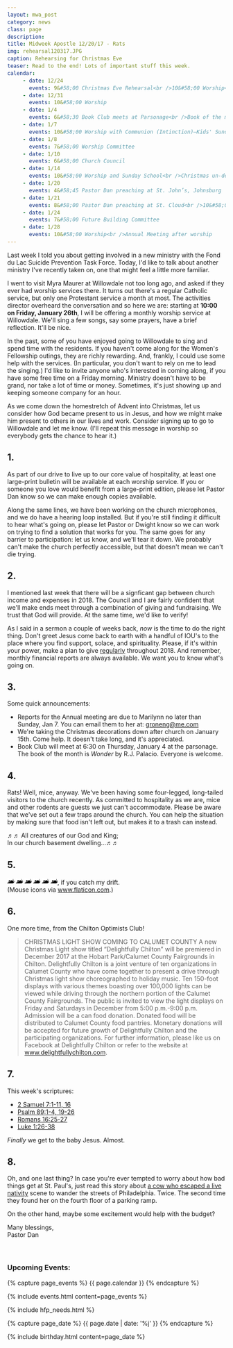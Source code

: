 ```yaml
---
layout: mwa_post
category: news
class: page
description:
title: Midweek Apostle 12/20/17 - Rats
img: rehearsal120317.JPG
caption: Rehearsing for Christmas Eve
teaser: Read to the end! Lots of important stuff this week.
calendar: 
     - date: 12/24
       events: 9&#58;00 Christmas Eve Rehearsal<br />10&#58;00 Worship<br />Last Sunday in Advent<br />7&#58;00 Christmas Eve Service
     - date: 12/31
       events: 10&#58;00 Worship
     - date: 1/4
       events: 6&#58;30 Book Club meets at Parsonage<br />Book of the month&#58; <em>Wonder</em> by R.J. Palacio
     - date: 1/7
       events: 10&#58;00 Worship with Communion (Intinction)—Kids' Sunday<br />Epiphany Sunday<br />Annual Reports due to Marilyn Groneng <a href="mailto:groneng@me.com">groneng@me.com</a>
     - date: 1/8
       events: 7&#58;00 Worship Committee
     - date: 1/10
       events: 6&#58;00 Church Council
     - date: 1/14
       events: 10&#58;00 Worship and Sunday School<br />Christmas un-decorating after worship
     - date: 1/20
       events: 4&#58;45 Pastor Dan preaching at St. John’s, Johnsburg
     - date: 1/21
       events: 8&#58;00 Pastor Dan preaching at St. Cloud<br />10&#58;00 Worship with Communion (Table)<br />Noisy Sunday!<br />Father Gary preaching<br />Potluck after worship
     - date: 1/24
       events: 7&#58;00 Future Building Committee
     - date: 1/28
       events: 10&#58;00 Worship<br />Annual Meeting after worship
---
```


Last week I told you about getting involved in a new ministry with the Fond du Lac Suicide Prevention Task Force. Today, I'd like to talk about another ministry I've recently taken on, one that might feel a little more familiar.

I went to visit Myra Maurer at Willowdale not too long ago, and asked if they ever had worship services there. It turns out there's a regular Catholic service, but only one Protestant service a month at most. The activities director overheard the conversation and so here we are: starting at <strong>10:00 on Friday, January 26th</strong>, I will be offering a monthly worship service at Willowdale. We'll sing a few songs, say some prayers, have a brief reflection. It'll be nice.

In the past, some of you have enjoyed going to Willowdale to sing and spend time with the residents. If you haven't come along for the Women's Fellowship outings, they are richly rewarding. And, frankly, I could use some help with the services. (In particular, you don't want to rely on me to lead the singing.) I'd like to invite anyone who's interested in coming along, if you have some free time on a Friday morning. Ministry doesn't have to be grand, nor take a lot of time or money. Sometimes, it's just showing up and keeping someone company for an hour.

As we come down the homestretch of Advent into Christmas, let us consider how God became present to us in Jesus, and how we might make him present to others in our lives and work. Consider signing up to go to Willowdale and let me know. (I'll repeat this message in worship so everybody gets the chance to hear it.)

<!--more-->

## 1.

As part of our drive to live up to our core value of hospitality, at least one large-print bulletin will be available at each worship service. If you or someone you love would benefit from a large-print edition, please let Pastor Dan know so we can make enough copies available. 

Along the same lines, we have been working on the church microphones, and we do have a hearing loop installed. But if you're still finding it difficult to hear what's going on, please let Pastor or Dwight know so we can work on trying to find a solution that works for you. The same goes for any barrier to participation: let us know, and we'll tear it down. We probably can't make the church perfectly accessible, but that doesn't mean we can't die trying.

## 2.

I mentioned last week that there will be a signficant gap between church income and expenses in 2018. The Council and I are fairly confident that we'll make ends meet through a combination of giving and fundraising. We trust that God will provide. At the same time, we'd like to verify!

As I said in a sermon a couple of weeks back, <em>now</em> is the time to do the right thing. Don't greet Jesus come back to earth with a handful of IOU's to the place where you find support, solace, and spirituality. Please, if it's within your power, make a plan to give <u>regularly</u> throughout 2018. And remember, monthly financial reports are always available. We want you to know what's going on.

## 3.

Some quick announcements:

<ul>
  <li>Reports for the Annual meeting are due to Marilynn no later than Sunday, Jan 7. You can email them to her at: <a href="mailto:groneng@me.com">groneng@me.com</a></li>
  <li>We're taking the Christmas decorations down after church on January 15th. Come help. It doesn't take long, and it's appreciated.</li>
  <li>Book Club will meet at 6:30 on Thursday, January 4 at the parsonage. The book of the month is <em>Wonder</em> by R.J. Palacio. Everyone is welcome.</li>
</ul>

## 4.

Rats! Well, mice, anyway. We've been having some four-legged, long-tailed visitors to the church recently. As committed to hospitality as we are, mice and other rodents are guests we just can't accommodate. Please be aware that we've set out a few traps around the church. You can help the situation by making sure that food isn't left out, but makes it to a trash can instead.

&#9836;&#9836; All creatures of our God and King;<br />
In our church basement dwelling...&#9836;&#9836;

## 5.

<img src="/img/news/mouse.svg" width="16px">
<img src="/img/news/mouse.svg" width="16px">
<img src="/img/news/mouse.svg" width="16px">
<img src="/img/news/mouse.svg" width="16px">
<img src="/img/news/mouse.svg" width="16px">
<img src="/img/news/mouse.svg" width="16px">, if you catch my drift.<br />(Mouse icons via <a href="https://www.flaticon.com/" title="Flaticon">www.flaticon.com</a>.)

## 6.

One more time, from the Chilton Optimists Club!
<blockquote>
CHRISTMAS LIGHT SHOW COMING TO CALUMET COUNTY
A new Christmas Light show titled “Delightfully Chilton” will be premiered in December 2017 at the Hobart Park/Calumet County Fairgrounds in Chilton. Delightfully Chilton is a joint venture of ten organizations in Calumet County who have come together to present a drive through Christmas light show choreographed to holiday music. Ten 150-foot displays with various themes boasting over 100,000 lights can be viewed while driving through the northern portion of the Calumet County Fairgrounds. The public is invited to view the light displays on Friday and Saturdays in December from 5:00 p.m.-9:00 p.m. Admission will be a can food donation. Donated food will be distributed to Calumet County food pantries. Monetary donations will be accepted for future growth of Delightfully Chilton and the participating organizations. For further information, please like us on Facebook at Delightfully Chilton or refer to the website at <a href="http://www.delightfullychilton.com">www.delightfullychilton.com</a>.
</blockquote>

## 7.

This week's scriptures:

<ul>
  <li><a href="http://bible.oremus.org/?ql=380797868">2 Samuel 7:1-11, 16</a></li>
  <li><a href="http://bible.oremus.org/?ql=380797868">Psalm 89:1-4, 19-26</a></li>
  <li><a href="http://bible.oremus.org/?ql=380797868">Romans 16:25-27</a></li>
  <li><a href="http://bible.oremus.org/?ql=380797868">Luke 1:26-38</a></li>
</ul>

<em>Finally</em> we get to the baby Jesus. Almost.

## 8.

Oh, and one last thing? In case you're ever tempted to worry about how bad things get at St. Paul's, just read this story about <a href="http://time.com/5067713/cow-philadelphia-nativity-scene/">a cow who escaped a live nativity</a> scene to wander the streets of Philadelphia. Twice. The second time they found her on the fourth floor of a parking ramp.

On the other hand, maybe some excitement would help with the budget?

<div class="blessings">Many blessings,<br />
Pastor Dan</div>
<br />
<br />
<div class="after-box">

<h3>Upcoming Events:</h3>
{% capture page_events %}
{{ page.calendar }}
{% endcapture %}

{% include events.html content=page_events %}

{% include hfp_needs.html %}

{% capture page_date %}
{{ page.date | date: '%j' }}
{% endcapture %}

{% include birthday.html content=page_date %}

